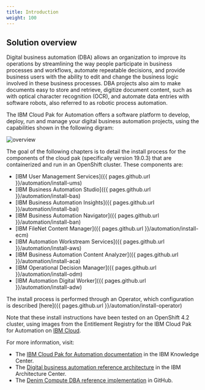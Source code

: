 ```yaml
---
title: Introduction
weight: 100
---
```


## Solution overview 

Digital business automation (DBA) allows an organization to improve its operations by streamlining the way people participate in business processes and workflows, automate repeatable decisions, and provide business users with the ability to edit and change the business logic involved in these business processes. DBA projects also aim to make documents easy to store and retrieve, digitize document content, such as with optical character recognition (OCR), and automate data entries with software robots, also referred to as robotic process automation.

The IBM Cloud Pak for Automation offers a software platform to develop, deploy, run and manage your digital business automation projects, using the capabilities shown in the following digram: 

![overview](assets/automation/images/cp4a.jpg)

The goal of the following chapters is to detail the install process for the components of the cloud pak (specifically version 19.0.3) that are containerized and run in an OpenShift cluster.
These components are:

- [IBM User Management Services]({{ pages.github.url }}/automation/install-ums)
- [IBM Business Automation Studio]({{ pages.github.url }}/automation/install-bas)
- [IBM Business Automation Insights]({{ pages.github.url }}/automation/install-bai)
- [IBM Business Automation Navigator]({{ pages.github.url }}/automation/install-ban)
- [IBM FileNet Content Manager]({{ pages.github.url }}/automation/install-ecm)
- [IBM Automation Workstream Services]({{ pages.github.url }}/automation/install-aws)
- [IBM Business Automation Content Analyzer]({{ pages.github.url }}/automation/install-aca)
- [IBM Operational Decision Manager]({{ pages.github.url }}/automation/install-odm)
- [IBM Automation Digital Worker]({{ pages.github.url }}/automation/install-adw)

The install process is performed through an Operator, which configuration is described [here]({{ pages.github.url }}/automation/install-operator)

Note that these install instructions have been tested on an OpenShift 4.2 cluster, using images from the Entitlement Registry for the IBM Cloud Pak for Automation on [IBM Cloud](https://cloud.ibm.com/catalog/content/ibm-cp-automation-f8084c28-d609-4a7a-bfb7-569e79cb9e72-global).

For more information, visit:
- The [IBM Cloud Pak for Automation documentation](https://www.ibm.com/support/knowledgecenter/en/SSYHZ8_19.0.x/welcome/kc_welcome_dba_distrib.html) in the IBM Knowledge Center.
- The [Digital business automation reference architecture](https://www.ibm.com/cloud/garage/architectures/dba/reference-architecture) in the IBM Architecture Center.
- The [Denim Compute DBA reference implementation](https://github.com/ibm-cloud-architecture/denim-compute) in GitHub.
